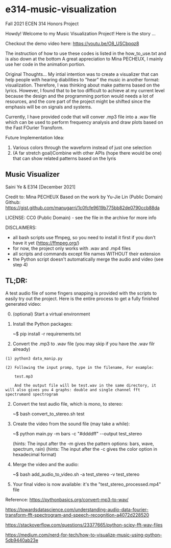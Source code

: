 # e314-music-visualization
Fall 2021 ECEN 314 Honors Project

Howdy! Welcome to my Music Visualization Project! Here is the story ... 

Checkout the demo video here: https://youtu.be/O8_USCbpqz8

The instruction of how to use these codes is listed in the how_to_use.txt and is also down at the bottom
A great appreciation to Mina PECHEUX, I mainly use her code in the animation portion.

Original Thoughts...
My intial intention was to create a visualizer that can help people with hearing diabilities to "hear" the music in another format: visualization. Therefore, I was thinking about make patterns based on the lyrics. However, I found that to be too difficult to achieve at my current level because the design and the programming portion would needs a lot of resources, and the core part of the project might be shifted since the emphasis will be on signals and systems. 

Currently, I have provided code that will conver .mp3 file into a .wav file which can be used to perform frequency analysis and draw plots based on the Fast FOurier Transform. 

Future Implementation Idea:
1. Various colors through the waveform instead of just one selection
2. (A far stretch goal)Combine with other APIs (hope there would be one) that can show related patterns based on the lyris


Music Visualizer
------------
Saini Ye & E314 [December 2021]

Credit to:
Mina PECHEUX
Based on the work by Yu-Jie Lin
(Public Domain)
Github: https://gist.github.com/manugarri/1c0fcfe9619b775bb82de0790ccb88da

LICENSE: CC0 (Public Domain) - see the file in the archive for more info

DISCLAIMERS:
  - all bash scripts use ffmpeg, so you need to install it first if
    you don't have it yet (https://ffmpeg.org/)
  - for now, the project only works with .wav and .mp4 files
  - all scripts and commands except file names WITHOUT their extension
  - the Python script doesn't automatically merge the audio and video
    (see step 4)


TL;DR:
------
A test audio file of some fingers snapping is provided with the scripts to
easily try out the project. Here is the entire process to get a fully finished
generated video:

  0. (optional) Start a virtual environment
  1. Install the Python packages:

      ~$ pip install -r requirements.txt
  
  2. Convert the .mp3 to .wav file (you may skip if you have the .wav filr already)

    (1) python3 data_manip.py

    (2) Following the input promp, type in the filename, For example:

        test.mp3

        And the output file will be test.wav in the same directory, it will also gives you 4 graphs: double and single channel fft spectrumand spectrogram

  2. Convert the test audio file, which is mono, to stereo:

      ~$ bash convert_to_stereo.sh test

  3. Create the video from the sound file (may take a while):
    
      ~$ python main.py -m bars -c "#ddddff" --output test_stereo

      (hints: The input after the -m gives the pattern options: bars, wave, spectrum, rain)
      (hints: The input after the -c gives the color option in hexadecimal format)

  4. Merge the video and the audio:

      ~$ bash add_audio_to_video.sh -a test_stereo -v test_stereo

  5. Your final video is now available: it's the "test_stereo_processed.mp4" file 


Reference:
https://pythonbasics.org/convert-mp3-to-wav/

https://towardsdatascience.com/understanding-audio-data-fourier-transform-fft-spectrogram-and-speech-recognition-a4072d228520

https://stackoverflow.com/questions/23377665/python-scipy-fft-wav-files

https://medium.com/nerd-for-tech/how-to-visualize-music-using-python-5db9440ab23e

